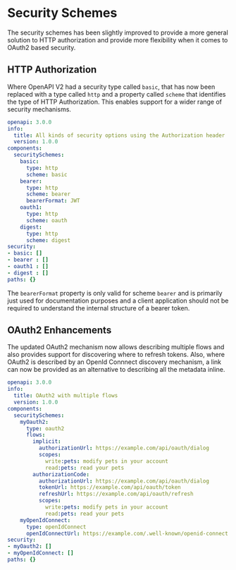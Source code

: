 # Security Schemes
The security schemes has been slightly improved to provide a more general solution to HTTP authorization and provide more flexibility when it comes to OAuth2 based security.

## HTTP Authorization
Where OpenAPI V2 had a security type called `basic`, that has now been replaced with a type called `http` and a property called `scheme` that identifies the type of HTTP Authorization.  This enables support for a wider range of security mechanisms.

```yaml
openapi: 3.0.0
info:
  title: All kinds of security options using the Authorization header
  version: 1.0.0
components:
  securitySchemes:
    basic:
      type: http
      scheme: basic
    bearer:
      type: http
      scheme: bearer
      bearerFormat: JWT
    oauth1:
      type: http
      scheme: oauth
    digest:
      type: http
      scheme: digest
security:
- basic: []
- bearer : []
- oauth1 : []
- digest : []
paths: {}
```

The `bearerFormat` property is only valid for scheme `bearer` and is primarily just used for documentation purposes and a client application should not be required to understand the internal structure of a bearer token.

## OAuth2 Enhancements

The updated OAuth2 mechanism now allows describing multiple flows and also provides support for discovering where to refresh tokens.  Also, where OAuth2 is described by an OpenId Connnect discovery mechanism, a link can now be provided as an alternative to describing all the metadata inline.

```yaml
openapi: 3.0.0
info:
  title: OAuth2 with multiple flows
  version: 1.0.0
components:
  securitySchemes:
    myOauth2:
      type: oauth2
      flows: 
        implicit:
          authorizationUrl: https://example.com/api/oauth/dialog
          scopes:
            write:pets: modify pets in your account
            read:pets: read your pets
        authorizationCode:
          authorizationUrl: https://example.com/api/oauth/dialog
          tokenUrl: https://example.com/api/oauth/token
          refreshUrl: https://example.com/api/oauth/refresh
          scopes:
            write:pets: modify pets in your account
            read:pets: read your pets
    myOpenIdConnect:
      type: openIdConnect
      openIdConnectUrl: https://example.com/.well-known/openid-connect
security:
- myOauth2: []
- myOpenIdConnect: []
paths: {}
```
